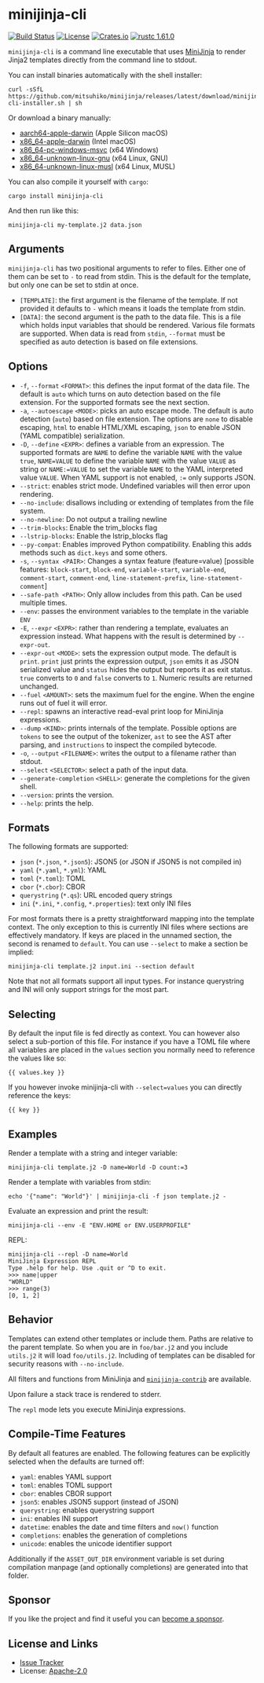 # minijinja-cli

[![Build Status](https://github.com/mitsuhiko/minijinja/workflows/Tests/badge.svg?branch=main)](https://github.com/mitsuhiko/minijinja/actions?query=workflow%3ATests)
[![License](https://img.shields.io/github/license/mitsuhiko/minijinja)](https://github.com/mitsuhiko/minijinja/blob/main/LICENSE)
[![Crates.io](https://img.shields.io/crates/d/minijinja-cli.svg)](https://crates.io/crates/minijinja-cli)
[![rustc 1.61.0](https://img.shields.io/badge/rust-1.61%2B-orange.svg)](https://img.shields.io/badge/rust-1.61%2B-orange.svg)

`minijinja-cli` is a command line executable that uses 
[MiniJinja](https://github.com/mitsuhiko/minijinja) to render Jinja2 templates
directly from the command line to stdout.

You can install binaries automatically with the shell installer:

```
curl -sSfL https://github.com/mitsuhiko/minijinja/releases/latest/download/minijinja-cli-installer.sh | sh
```

Or download a binary manually:

- [aarch64-apple-darwin](https://github.com/mitsuhiko/minijinja/releases/latest/download/minijinja-cli-aarch64-apple-darwin.tar.xz) (Apple Silicon macOS)
- [x86_64-apple-darwin](https://github.com/mitsuhiko/minijinja/releases/latest/download/minijinja-cli-x86_64-apple-darwin.tar.xz) (Intel macOS)
- [x86_64-pc-windows-msvc](https://github.com/mitsuhiko/minijinja/releases/latest/download/minijinja-cli-x86_64-pc-widows-msvc.zip) (x64 Windows)
- [x86_64-unknown-linux-gnu](https://github.com/mitsuhiko/minijinja/releases/latest/download/minijinja-cli-x86_64-unknown-linux-gnu.tar.xz) (x64 Linux, GNU)
- [x86_64-unknown-linux-musl](https://github.com/mitsuhiko/minijinja/releases/latest/download/minijinja-cli-x86_64-unknown-linux-musl.tar.xz) (x64 Linux, MUSL)

You can also compile it yourself with `cargo`:

```
cargo install minijinja-cli
```

And then run like this:

```
minijinja-cli my-template.j2 data.json
```

## Arguments

`minijinja-cli` has two positional arguments to refer to files.  Either one of them can
be set to `-` to read from stdin.  This is the default for the template, but only one
can be set to stdin at once.

- `[TEMPLATE]`:
    the first argument is the filename of the template.  If not provided it defaults
    to `-` which means it loads the template from stdin.
- `[DATA]`:
    the second argument is the path to the data file.  This is a file which holds
    input variables that should be rendered.  Various file formats are supported.
    When data is read from `stdin`, `--format` must be specified as auto detection
    is based on file extensions.

## Options

- `-f`, `--format` `<FORMAT>`:
    this defines the input format of the data file.  The default is `auto` which
    turns on auto detection based on the file extension.  For the supported formats
    see the next section.
- `-a`, `--autoescape` `<MODE>`:
    picks an auto escape mode.  The default is auto detection (`auto`) based on
    file extension.  The options are `none` to disable escaping, `html` to
    enable HTML/XML escaping, `json` to enable JSON (YAML compatible)
    serialization.
- `-D`, `--define` `<EXPR>`:
    defines a variable from an expression.  The supported formats are `NAME` to define
    the variable `NAME` with the value `true`, `NAME=VALUE` to define the variable
    `NAME` with the value `VALUE` as string or `NAME:=VALUE` to set the variable `NAME`
    to the YAML interpreted value `VALUE`.  When YAML support is not enabled, `:=`
    only supports JSON.
- `--strict`:
    enables strict mode.  Undefined variables will then error upon rendering.
- `--no-include`:
    disallows including or extending of templates from the file system.
- `--no-newline`:
    Do not output a trailing newline
- `--trim-blocks`:
    Enable the trim_blocks flag
- `--lstrip-blocks`:
    Enable the lstrip_blocks flag
- `--py-compat`:
    Enables improved Python compatibility.  Enabling this adds methods such as
    `dict.keys` and some others.
- `-s`, `--syntax <PAIR>`:
    Changes a syntax feature (feature=value) [possible features: `block-start`, `block-end`, `variable-start`, `variable-end`, `comment-start`, `comment-end`, `line-statement-prefix`, `line-statement-comment`]
- `--safe-path <PATH>`:
    Only allow includes from this path. Can be used multiple times.
- `--env`:
    passes the environment variables to the template in the variable `ENV`
- `-E`, `--expr` `<EXPR>`:
    rather than rendering a template, evaluates an expression instead.  What happens
    with the result is determined by `--expr-out`.
- `--expr-out` `<MODE>`:
    sets the expression output mode.  The default is `print`.  `print` just prints
    the expression output, `json` emits it as JSON serialized value and
    `status` hides the output but reports it as exit status.  `true` converts to `0`
    and `false` converts to `1`.  Numeric results are returned unchanged.
- `--fuel` `<AMOUNT>`:
    sets the maximum fuel for the engine.  When the engine runs out of fuel it will error.
- `--repl`:
    spawns an interactive read-eval print loop for MiniJinja expressions.
- `--dump` `<KIND>`:
    prints internals of the template.  Possible options are `tokens` to see the output
    of the tokenizer, `ast` to see the AST after parsing, and `instructions` to inspect
    the compiled bytecode.
- `-o`, `--output` `<FILENAME>`:
    writes the output to a filename rather than stdout.
- `--select` `<SELECTOR>`:
    select a path of the input data.
- `--generate-completion` `<SHELL>`:
    generate the completions for the given shell.
- `--version`:
    prints the version.
- `--help`:
    prints the help.

## Formats

The following formats are supported:

- `json` (`*.json`, `*.json5`): JSON5 (or JSON if JSON5 is not compiled in)
- `yaml` (`*.yaml`, `*.yml`): YAML
- `toml` (`*.toml`): TOML
- `cbor` (`*.cbor`): CBOR
- `querystring` (`*.qs`): URL encoded query strings
- `ini` (`*.ini`, `*.config`, `*.properties`): text only INI files

For most formats there is a pretty straightforward mapping into the template
context.  The only exception to this is currently INI files where sections are
effectively mandatory.  If keys are placed in the unnamed section, the second
is renamed to `default`.  You can use `--select` to make a section be implied:

```
minijinja-cli template.j2 input.ini --section default
```

Note that not all formats support all input types.  For instance querystring
and INI will only support strings for the most part.

## Selecting

By default the input file is fed directly as context.  You can however also
select a sub-portion of this file.  For instance if you have a TOML file
where all variables are placed in the `values` section you normally need
to reference the values like so:

```jinja
{{ values.key }}
```

If you however invoke minijinja-cli with `--select=values` you can directly
reference the keys:

```jinja
{{ key }}
```

## Examples

Render a template with a string and integer variable:

```
minijinja-cli template.j2 -D name=World -D count:=3
```

Render a template with variables from stdin:

```
echo '{"name": "World"}' | minijinja-cli -f json template.j2 -
```

Evaluate an expression and print the result:

```
minijinja-cli --env -E "ENV.HOME or ENV.USERPROFILE"
```

REPL:

```
minijinja-cli --repl -D name=World
MiniJinja Expression REPL
Type .help for help. Use .quit or ^D to exit.
>>> name|upper
"WORLD"
>>> range(3)
[0, 1, 2]
```

## Behavior

Templates can extend other templates or include them.  Paths are relative to the
parent template.  So when you are in `foo/bar.j2` and you include `utils.j2`
it will load `foo/utils.j2`.  Including of templates can be disabled for
security reasons with `--no-include`.

All filters and functions from MiniJinja and [`minijinja-contrib`](https://docs.rs/minijinja-contrib/)
are available.

Upon failure a stack trace is rendered to stderr.

The `repl` mode lets you execute MiniJinja expressions.

## Compile-Time Features

By default all features are enabled.  The following features can be explicitly
selected when the defaults are turned off:

* `yaml`: enables YAML support
* `toml`: enables TOML support
* `cbor`: enables CBOR support
* `json5`: enables JSON5 support (instead of JSON)
* `querystring`: enables querystring support
* `ini`: enables INI support
* `datetime`: enables the date and time filters and `now()` function
* `completions`: enables the generation of completions
* `unicode`: enables the unicode identifier support

Additionally if the `ASSET_OUT_DIR` environment variable is set during
compilation manpage (and optionally completions) are generated into that
folder.

## Sponsor

If you like the project and find it useful you can [become a
sponsor](https://github.com/sponsors/mitsuhiko).

## License and Links

- [Issue Tracker](https://github.com/mitsuhiko/minijinja/issues)
- License: [Apache-2.0](https://github.com/mitsuhiko/minijinja/blob/main/LICENSE)